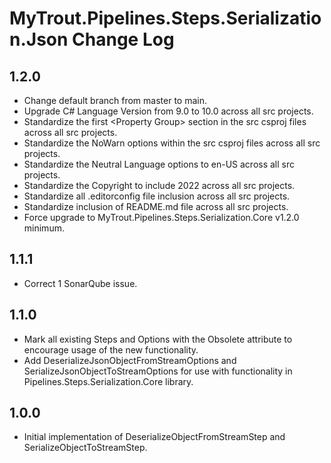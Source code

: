 # MyTrout.Pipelines.Steps.Serialization.Json Change Log

## 1.2.0
- Change default branch from master to main.
- Upgrade C# Language Version from 9.0 to 10.0 across all src projects.
- Standardize the first &lt;Property Group&gt; section in the src csproj files across all src projects.
- Standardize the NoWarn options within the src csproj files across all src projects.
- Standardize the Neutral Language options to en-US across all src projects.
- Standardize the Copyright to include 2022 across all src projects.
- Standardize all .editorconfig file inclusion across all src projects.
- Standardize inclusion of README.md file across all src projects.
- Force upgrade to MyTrout.Pipelines.Steps.Serialization.Core v1.2.0 minimum.

## 1.1.1
- Correct 1 SonarQube issue.

## 1.1.0
- Mark all existing Steps and Options with the Obsolete attribute to encourage usage of the new functionality.
- Add DeserializeJsonObjectFromStreamOptions and SerializeJsonObjectToStreamOptions for use with functionality in Pipelines.Steps.Serialization.Core library.

## 1.0.0
- Initial implementation of DeserializeObjectFromStreamStep and SerializeObjectToStreamStep.
